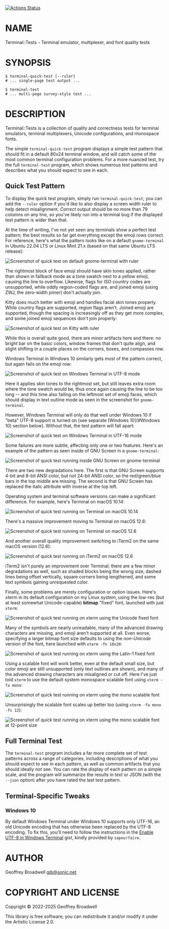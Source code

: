 [![Actions Status](https://github.com/japhb/Terminal-Tests/actions/workflows/test.yml/badge.svg)](https://github.com/japhb/Terminal-Tests/actions)

NAME
====

Terminal::Tests - Terminal emulator, multiplexer, and font quality tests

SYNOPSIS
========

```shell
$ terminal-quick-test [--ruler]
# ... single-page test output ...

$ terminal-test
# ... multi-page survey-style test ...
```

DESCRIPTION
===========

Terminal::Tests is a collection of quality and correctness tests for terminal emulators, terminal multiplexers, Unicode configurations, and monospace fonts.

The simple `terminal-quick-test` program displays a simple test pattern that should fit in a default 80x24 terminal window, and will catch some of the most common terminal configuration problems. For a more nuanced test, try the full `terminal-test` program, which shows numerous test patterns and describes what you should expect to see in each.

Quick Test Pattern
------------------

To display the quick test program, simply run `terminal-quick-test`; you can add the `--ruler` option if you'd like to also display a screen width ruler to help detect misalignment. *Correct* output should be no more than 79 columns on any line, so you've likely run into a terminal bug if the displayed test pattern is wider than that.

At the time of writing, I've not yet seen any terminals show a perfect test pattern; the best results so far get everything except the emoji rows correct. For reference, here's what the pattern looks like on a default `gnome-terminal` in Ubuntu 22.04 LTS or Linux Mint 21.x (based on that same Ubuntu LTS release):

![Screenshot of quick test on default gnome-terminal with ruler](docs/images/quick-test-gnome-terminal-ruler.png)

The rightmost block of face emoji should have skin tones applied, rather than shown in fallback mode as a tone swatch next to a yellow emoji, causing the line to overflow. Likewise, flags for ISO country codes are unsupported, while oddly region-coded flags are, and joined emoji (using ZWJ, the zero-width joiner) don't actually join.

Kitty does much better with emoji and handles facial skin tones properly. While country flags are supported, region flags aren't. Joined emoji are supported, though the spacing is increasingly off as they get more complex, and some joined emoji sequences don't join properly:

![Screenshot of quick test on Kitty with ruler](docs/images/quick-test-kitty-ruler.png)

While this is overall quite good, there are minor artifacts here and there: no bright bar on the basic colors, window frames that don't quite align, and slight shifting in a couple places on the corners, boxes, and compasses row.

Windows Terminal in Windows 10 similarly gets most of the pattern correct, but again fails on the emoji row:

![Screenshot of quick test on Windows Terminal in UTF-8 mode](docs/images/quick-test-windows-terminal-utf8.png)

Here it applies skin tones to the rightmost set, but still leaves extra room where the tone swatch *would* be, thus once again causing the line to be too long -- and this time also failing on the leftmost set of emoji faces, which should display in text outline mode as seen in the screenshot for `gnome-terminal`.

However, Windows Terminal will only do that well under Windows 10 if "beta" UTF-8 support is turned on (see separate [Windows 10](#Windows 10) section below). Without that, the test pattern will fall apart:

![Screenshot of quick test on Windows Terminal in UTF-16 mode](docs/images/quick-test-windows-terminal-default.png)

Some failures are more subtle, affecting only one or two features. Here's an example of the pattern as seen inside of GNU Screen in a `gnome-terminal`:

![Screenshot of quick test running inside GNU Screen on gnome-terminal](docs/images/quick-test-gnome-terminal-gnu-screen-ruler.png)

There are two new degradations here. The first is that GNU Screen supports 4-bit and 8-bit ANSI color, but not 24-bit ANSI color, so the red/green/blue bars in the top middle are missing. The second is that GNU Screen has replaced the italic attribute with inverse at the top left.

Operating system and terminal software versions can make a significant difference. For example, here's Terminal on macOS 10.14:

![Screenshot of quick test running on Terminal on macOS 10.14](docs/images/quick-test-macOS10.14-Terminal.png)

There's a massive improvement moving to Terminal on macOS 12.6:

![Screenshot of quick test running on Terminal on macOS 12.6](docs/images/quick-test-macOS12.6-Terminal.png)

And another overall quality improvement switching to iTerm2 on the same macOS version (12.6):

![Screenshot of quick test running on iTerm2 on macOS 12.6](docs/images/quick-test-macOS12.6-iterm3.4.png)

iTerm2 isn't purely an improvement over Terminal; there are a few minor degradations as well, such as shaded blocks being the wrong size, dashed lines being offset vertically, square corners being lengthened, and some text symbols gaining unrequested color.

Finally, some problems are merely configuration or option issues. Here's xterm in its default configuration on my Linux system, using the low-res (but at least somewhat Unicode-capable) **bitmap** "fixed" font, launched with just `xterm`:

![Screenshot of quick test running on xterm using the Unicode fixed font](docs/images/quick-test-xterm-fixed-unicode-ruler.png)

Many of the symbols are nearly unreadable, many of the advanced drawing characters are missing, and emoji aren't supported at all. Even worse, specifying a larger bitmap font size defaults to using the *non-Unicode* version of the font, here launched with `xterm -fn 10x20`:

![Screenshot of quick test running on xterm using the Latin-1 fixed font](docs/images/quick-test-xterm-fixed-latin1-ruler.png)

Using a scalable font will work better, even at the default small size, but color emoji are still unsupported (only text outlines are shown), and many of the advanced drawing characters are misaligned or cut off. Here I've just told `xterm` to use the default system monospace scalable font using `xterm -fa mono`:

![Screenshot of quick test running on xterm using the mono scalable font](docs/images/quick-test-xterm-mono-ruler.png)

Unsurprisingly the scalable font scales up better too (using `xterm -fa mono -fs 12`):

![Screenshot of quick test running on xterm using the mono scalable font at 12-point size](docs/images/quick-test-xterm-mono-12-ruler.png)

Full Terminal Test
------------------

The `terminal-test` program includes a far more complete set of test patterns across a range of categories, including descriptions of what you should expect to see in each pattern, as well as common artifacts that you should ideally *not* see. You can rate the display of each pattern on a simple scale, and the program will summarize the results in text or JSON (with the `--json` option) after you have rated the last test pattern.

Terminal-Specific Tweaks
------------------------

### Windows 10

By default Windows Terminal under Windows 10 supports only UTF-16, an old Unicode encoding that has otherwise been replaced by the UTF-8 encoding. To fix this, you'll need to follow the instructions in the [Enable UTF-8 in Windows Terminal](https://gist.github.com/sapeurfaire/91fe247cd9523971b8fab72d50df6c2a) gist, kindly provided by `sapeurfaire`.

AUTHOR
======

Geoffrey Broadwell <gjb@sonic.net>

COPYRIGHT AND LICENSE
=====================

Copyright © 2022-2025 Geoffrey Broadwell

This library is free software; you can redistribute it and/or modify it under the Artistic License 2.0.
